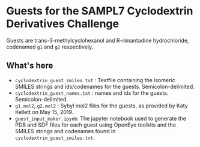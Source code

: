 # Guests for the SAMPL7 Cyclodextrin Derivatives Challenge

Guests are trans-3-methylcyclohexanol and R-rimantadine hydrochloride, codenamed `g1` and `g2` respectively.


## What's here

- `cyclodextrin_guest_smiles.txt` : Textfile containing the isomeric SMILES strings and ids/codenames for the guests. Semicolon-delimited.
- `cyclodextrin_guest_names.txt` : names and ids for the guests. Semicolon-delimited.
- `g1.mol2`, `g2.mol2` : Sybyl mol2 files for the guests, as provided by Katy Kellett on May 15, 2019.
- `guest_input_maker.ipynb`: The jupyter notebook used to generate the PDB and SDF files for each guest using OpenEye toolkits and the SMILES strings and codenames found in `cyclodextrin_guest_smiles.txt`.
